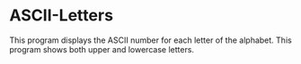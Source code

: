 # ASCII-Letters

This program displays the ASCII number for each letter of the alphabet.  This program shows both upper and lowercase letters.
